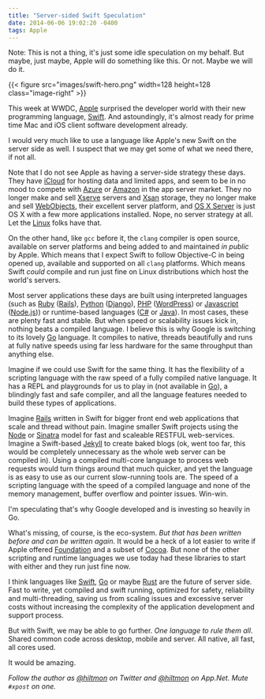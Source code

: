 ```yaml
---
title: "Server-sided Swift Speculation"
date: 2014-06-06 19:02:20 -0400
tags: Apple
---
```


<span class="light">Note: This is not a thing, it's just some idle speculation on my behalf. But maybe, just maybe, Apple will do something like this. Or not. Maybe we will do it.</span>

{{< figure src="images/swift-hero.png" width=128 height=128 class="image-right" >}}

This week at WWDC, [Apple](http://www.apple.com) surprised the developer world with their new programming language, [Swift](https://developer.apple.com/swift/). And astoundingly, it's almost ready for prime time Mac and iOS client software development already.

I would very much like to use a language like Apple's new Swift on the server side as well. I suspect that we may get some of what we need there, if not all.

Note that I do not see Apple as having a server-side strategy these days. They have [iCloud](https://www.apple.com/icloud/) for hosting data and limited apps, and seem to be in no mood to compete with [Azure](http://azure.microsoft.com/en-us/) or [Amazon](http://aws.amazon.com) in the app server market. They no longer make and sell [Xserve](http://www.apple.com/support/xserve/) servers and [Xsan](http://www.apple.com/support/xsan/) storage, they no longer make and sell [WebObjects](http://en.wikipedia.org/wiki/WebObjects), their excellent server platform, and [OS X Server](http://www.apple.com/osx/server/) is just OS X with a few more applications installed. Nope, no server strategy at all. Let the [Linux](http://en.wikipedia.org/wiki/Linux) folks have that.

On the other hand, like `gcc` before it, the `clang` compiler is open source, available on server platforms and being added to and maintained *in public* by Apple. Which means that I expect Swift to follow Objective-C in being opened up,  available and supported on all `clang` platforms. Which means Swift *could* compile and run just fine on Linux distributions which host the world's servers.

Most server applications these days are built using interpreted languages (such as [Ruby](https://www.ruby-lang.org/en/) ([Rails](https://rubyonrails.org)), [Python](https://www.python.org) ([Django](https://www.djangoproject.com)), [PHP](http://www.php.net) ([WordPress](http://wordpress.org)) or [Javascript](http://www.ecmascript.org) ([Node.js](http://nodejs.org))) or runtime-based languages ([C#](http://msdn.microsoft.com/en-us/library/67ef8sbd.aspx) or [Java](http://www.java.com/en/)). In most cases, these are plenty fast and stable. But when speed or scalability issues kick in, nothing beats a compiled language. I believe this is why Google is switching to its lovely [Go](http://golang.org) language. It compiles to native, threads beautifully and runs at fully native speeds using far less hardware for the same throughput than anything else.

Imagine if we could use Swift for the same thing. It has the flexibility of a scripting language with the raw speed of a fully compiled native language. It has a REPL and playgrounds for us to play in (not available in [Go](http://golang.org)), a blindingly fast and safe compiler, and all the language features needed to build these types of applications.

Imagine [Rails](https://rubyonrails.org/) written in Swift for bigger front end web applications that scale and thread without pain. Imagine smaller Swift projects using the [Node](http://nodejs.org) or [Sinatra](http://www.sinatrarb.com) model for fast and scaleable RESTFUL web-services. Imagine a Swift-based [Jekyll](http://jekyllrb.com) to create baked blogs (<span class="light">ok, went too far, this would be completely unnecessary as the whole web server can be compiled in</span>). Using a compiled multi-core language to process web requests would turn things around that much quicker, and yet the language is as easy to use as our current slow-running tools are. The speed of a scripting language with the speed of a compiled language and none of the memory management, buffer overflow and pointer issues. Win-win.

I'm speculating that's why Google developed and is investing so heavily in Go.

What's missing, of course, is the eco-system. *But that has been written before and can be written again*. It would be a heck of a lot easier to write if Apple offered [Foundation](http://en.wikipedia.org/wiki/Foundation_Kit) and a subset of [Cocoa](https://developer.apple.com/technologies/mac/cocoa.html). But none of the other scripting and runtime languages we use today had these libraries to start with either and they run just fine now.

I think languages like [Swift](https://developer.apple.com/swift/), [Go](http://golang.org) or maybe [Rust](http://www.rust-lang.org) are the future of server side. Fast to write, yet compiled and swift running, optimized for safety, reliability and multi-threading, saving us from scaling issues and excessive server costs without increasing the complexity of the application development and support process.

But with Swift, we may be able to go further. *One language to rule them all*. Shared common code across desktop, mobile and server. All native, all fast, all cores used.

It would be amazing.

*Follow the author as [@hiltmon](https://twitter.com/hiltmon) on Twitter and [@hiltmon](http://alpha.app.net/hiltmon) on App.Net. Mute `#xpost` on one.*
